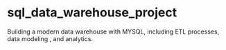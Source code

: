 # sql_data_warehouse_project
Building a modern data warehouse with MYSQL, including ETL processes, data modeling , and analytics. 
